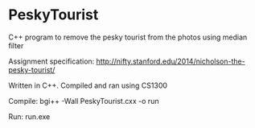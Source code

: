 # PeskyTourist
C++ program to remove the pesky tourist from the photos using median filter

Assignment specification: http://nifty.stanford.edu/2014/nicholson-the-pesky-tourist/

Written in C++. Compiled and ran using CS1300

Compile: bgi++ -Wall PeskyTourist.cxx -o run

Run: run.exe
